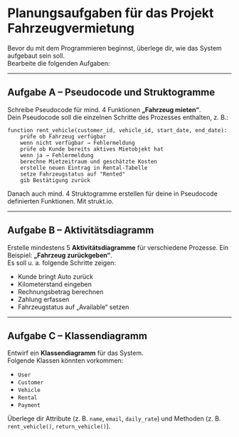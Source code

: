 # Planungsaufgaben für das Projekt Fahrzeugvermietung

Bevor du mit dem Programmieren beginnst, überlege dir, wie das System aufgebaut sein soll.  
Bearbeite die folgenden Aufgaben:

---

## Aufgabe A – Pseudocode und Struktogramme
Schreibe Pseudocode für mind. 4 Funktionen **„Fahrzeug mieten“**.  
Dein Pseudocode soll die einzelnen Schritte des Prozesses enthalten, z. B.:

```
function rent_vehicle(customer_id, vehicle_id, start_date, end_date):
    prüfe ob Fahrzeug verfügbar
    wenn nicht verfügbar → Fehlermeldung
    prüfe ob Kunde bereits aktives Mietobjekt hat
    wenn ja → Fehlermeldung
    berechne Mietzeitraum und geschätzte Kosten
    erstelle neuen Eintrag in Rental-Tabelle
    setze Fahrzeugstatus auf "Rented"
    gib Bestätigung zurück
```
Danach auch mind. 4 Struktogramme erstellen für deine in Pseudocode definierten Funktionen. Mit strukt.io.

---

## Aufgabe B – Aktivitätsdiagramm
Erstelle mindestens 5 **Aktivitätsdiagramme** für verschiedene Prozesse. Ein Beispiel: **„Fahrzeug zurückgeben“**.  
Es soll u. a. folgende Schritte zeigen:
- Kunde bringt Auto zurück  
- Kilometerstand eingeben  
- Rechnungsbetrag berechnen  
- Zahlung erfassen  
- Fahrzeugstatus auf „Available“ setzen  

---

## Aufgabe C – Klassendiagramm
Entwirf ein **Klassendiagramm** für das System.  
Folgende Klassen könnten vorkommen:  
- `User`  
- `Customer`  
- `Vehicle`  
- `Rental`  
- `Payment`  

Überlege dir Attribute (z. B. `name`, `email`, `daily_rate`) und Methoden (z. B. `rent_vehicle()`, `return_vehicle()`).  
